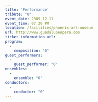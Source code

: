 ```yaml
---
title: 'Performance'
tribute: "0"
event_date: 2009-12-11
event_time: 07:30 PM
location: /facilities/phoenix-art-museum
url: http://www.guadalupeopera.com
ticket_information_url: 
program: 
  -
    composition: "0"
guest_performers: 
  -
    guest_performer: "0"
ensembles: 
  -
    ensemble: "0"
conductors: 
  -
    conductor: "0"
---
```

